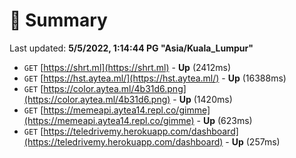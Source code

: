 # 📖 Summary
Last updated: **5/5/2022, 1:14:44 PG "Asia/Kuala_Lumpur"**

- `GET` [https://shrt.ml](https://shrt.ml) - **Up** (2412ms)
- `GET` [https://hst.aytea.ml/](https://hst.aytea.ml/) - **Up** (16388ms)
- `GET` [https://color.aytea.ml/4b31d6.png](https://color.aytea.ml/4b31d6.png) - **Up** (1420ms)
- `GET` [https://memeapi.aytea14.repl.co/gimme](https://memeapi.aytea14.repl.co/gimme) - **Up** (623ms)
- `GET` [https://teledrivemy.herokuapp.com/dashboard](https://teledrivemy.herokuapp.com/dashboard) - **Up** (257ms)
